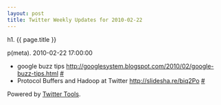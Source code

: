 ```yaml
---
layout: post
title: Twitter Weekly Updates for 2010-02-22
---
```


h1. {{ page.title }} 

p(meta). 2010-02-22 17:00:00

<ul class="aktt_tweet_digest">
	<li>google buzz tips <a href="http://googlesystem.blogspot.com/2010/02/google-buzz-tips.html" rel="nofollow">http://googlesystem.blogspot.com/2010/02/google-buzz-tips.html</a> <a href="http://twitter.com/Joshua_C/statuses/9428245415">#</a></li>
	<li>Protocol Buffers and Hadoop at Twitter <a href="http://slidesha.re/biq2Po" rel="nofollow">http://slidesha.re/biq2Po</a> <a href="http://twitter.com/Joshua_C/statuses/9382297551">#</a></li>
</ul>
<p class="aktt_credit">Powered by <a href="http://alexking.org/projects/wordpress">Twitter Tools</a>.</p>
